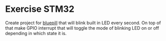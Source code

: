 # Exercise STM32

Create project for [bluepill](https://kamami.pl/zestawy-uruchomieniowe-stm32/579165-stm32f103c8t6-bluepill-zestaw-ewaluacyjny-z-mikrokontrolerem-stm32f103c8t6.html) that will blink built in LED every second. On top of that make GPIO interrupt that will toggle the mode of blinking LED on or off depending in which state it is.